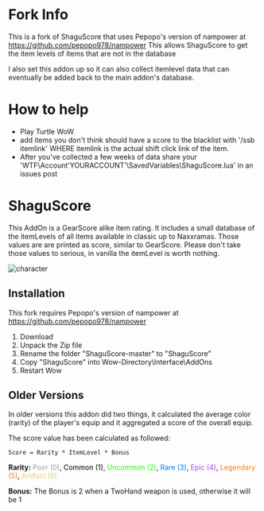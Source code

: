 # Fork Info
This is a fork of ShaguScore that uses Pepopo's version of nampower at https://github.com/pepopo978/nampower
This allows ShaguScore to get the item levels of items that are not in the database

I also set this addon up so it can also collect itemlevel data that can eventually be added back to the main addon's database.

# How to help
- Play Turtle WoW
- add items you don't think should have a score to the blacklist with '/ssb itemlink' WHERE itemlink is the actual shift click link of the item.
- After you've collected a few weeks of data share your 'WTF\Account\'YOURACCOUNT'\SavedVariables\ShaguScore.lua' in an issues post

# ShaguScore
This AddOn is a GearScore alike item rating. It includes a small database of the itemLevels of all items available in classic up to Naxxramas. Those values are are printed as score, similar to GearScore. Please don't take those values to serious, in vanilla the itemLevel is worth nothing.

![character](https://raw.githubusercontent.com/shagu/ShaguAddons/master/_img/ShaguScore/character.jpg)

## Installation
This fork requires Pepopo's version of nampower at https://github.com/pepopo978/nampower
1. Download 
2. Unpack the Zip file
3. Rename the folder "ShaguScore-master" to "ShaguScore"
4. Copy "ShaguScore" into Wow-Directory\Interface\AddOns
5. Restart Wow

## Older Versions

In older versions this addon did two things, it calculated the average color (rarity) of the player's equip and it aggregated a score of the overall equip.

The score value has been calculated as followed:

    Score = Rarity * ItemLevel * Bonus

**Rarity:**
<span style="color: #9d9d9d">Poor (0)</span>,
<span style="color: #000000">Common (1)</span>,
<span style="color: #1eff00">Uncommon (2)</span>,
<span style="color: #0080ff">Rare (3)</span>,
<span style="color: #b048f8">Epic (4)</span>,
<span style="color: #ff8000">Legendary (5)</span>,
<span style="color: #e6cc80">Artifact (6)</span>

**Bonus:** 
The Bonus is 2 when a TwoHand weapon is used, otherwise it will be 1